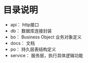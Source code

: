 

# 目录说明

+ api： http接口
+ db： 数据库连接封装
+ bo： Business Object 业务对象定义
+ docs： 文档
+ po： 持久层表结构定义
+ service： 服务层，执行具体逻辑功能
